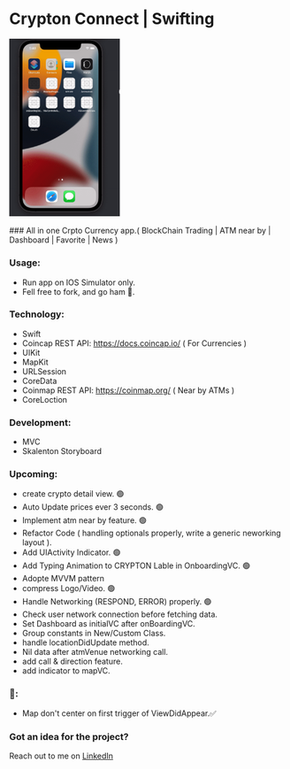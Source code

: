 # Crypton Connect | Swifting 

<p align="left"><img src="ReadMeAssets/onboarding&home.gif" width="200"><p>
<!-- # Read me Credit 💪🏾: [Erick Sanchez](https://github.com/mdrame/My-Simple-App) -->
<!-- # Welcome to Crypton!
<img src="/assets/V1.1.png" width="300px" height="600px" align="left">
<img src="/assets/V1.1DarkMode.png" width="300px" height="600px" > -->
### All in one Crpto Currency app.( BlockChain Trading |  ATM near by | Dashboard | Favorite | News  )

### Usage:
* Run app on IOS Simulator only.
* Fell free to fork, and go ham 😤.

### Technology:
* Swift
* Coincap REST API: https://docs.coincap.io/ ( For Currencies )
* UIKit 
* MapKit
* URLSession
* CoreData
* Coinmap REST API: https://coinmap.org/ ( Near by ATMs )
* CoreLoction

### Development:
* MVC
* Skalenton Storyboard

### Upcoming: 
- create crypto detail view. 🟢
- Auto Update prices ever 3 seconds. 🟢
- Implement atm near by feature. 🟢
- Refactor Code ( handling optionals properly, write a generic neworking layout ).
- Add UIActivity Indicator. 🟢
- Add Typing Animation to CRYPTON Lable in OnboardingVC. 🟢
- Adopte MVVM pattern 
- compress Logo/Video. 🟢
- Handle Networking (RESPOND, ERROR) properly. 🟢
- Check user network connection before fetching data.
- Set Dashboard as initialVC after onBoardingVC.
- Group constants in New/Custom Class.
- handle locationDidUpdate method.
- Nil data after atmVenue networking call.
- add call & direction feature. 
- add indicator to mapVC.
  


### 🐞:

- Map don't center on first trigger of ViewDidAppear.✅


### Got an idea for the project?
Reach out to me on [LinkedIn](https://www.linkedin.com/in/mohammed-drame-273b17191/) 
